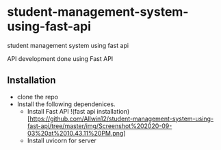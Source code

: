 # student-management-system-using-fast-api
student management system using fast api

API development done using Fast API

## Installation

* clone the repo
* Install the following dependenices.
  * Install Fast API
  !(fast api installation)[https://github.com/Allwin12/student-management-system-using-fast-api/tree/master/img/Screenshot%202020-09-03%20at%2010.43.11%20PM.png]
  * Install uvicorn for server
